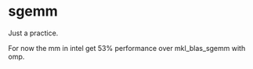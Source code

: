 # sgemm
Just a practice.

For now the mm in intel get 53% performance over mkl_blas_sgemm with omp.


